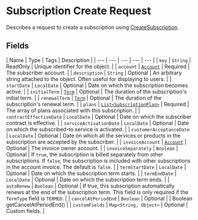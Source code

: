 # Subscription Create Request

Describes a request to create a subscription using [CreateSubscription](/doc/subscription-api.md#create-subscription).


## Fields

| Name | Type | Tags | Description |
|  --- | --- | --- | --- | --- |
| `key` | `String` | ReadOnly | Unique identifier for the object. |
| `account` | [`Account`](/doc/models/account.md) | Required | The subscriber account. |
| `description` | `String` | Optional | An arbitrary string attached to the object. Often useful for displaying to users. | 
| `startDate` | `LocalDate` | Optional | Date on which the subscription becomes active. | 
| `initialTerm` | [`Term`](/doc/models/term.md) | Optional | The duration of the subscription's initial term. | 
| `renewalTerm` | [`Term`](/doc/models/term.md) | Optional | The duration of the subscription's renewal term. | 
| `plans` | [`List<SubscriptionPlan>`](/doc/models/subscription-plan.md) | Required | The array of plans associated with this subscription. | 
| `contractEffectiveDate` | `LocalDate` | Optional | Date on which the subscriber contract is effective. | 
| `serviceActivationDate` | `LocalDate` | Optional | Date on which the subscribed-to service is activated. | 
| `customerAcceptanceDate` | `LocalDate` | Optional | Date on which all the services or products in the subscription are accepted by the subscriber. | 
| `invoiceAccount` | [`Account`](/doc/models/account.md) | Optional | The invoice owner account. | 
| `invoiceSeparately` | `Boolean` | Optional | If `true`, the subscription is billed separately from other subscriptions. If `false`, the subscription is included with other subscriptions in the account invoice. The default is `false`. | 
| `termStartDate` | `LocalDate` | Optional | Date on which the subscription term starts. | 
| `termEndDate` | `LocalDate` | Optional | Date on which the subscription term ends. | 
| `autoRenew` | `Boolean` | Optional | If true, this subscription automatically renews at the end of the subscription term. This field is only required if the <code>TermType</code> field is <code>TERMED</code>. | 
| `cancelAtPeriodEnd` | `Boolean` | Optional |  | Boolean getCancelAtPeriodEnd() |
| `customFields` | `Map<String, Object>` | Optional | Custom fields. | 
